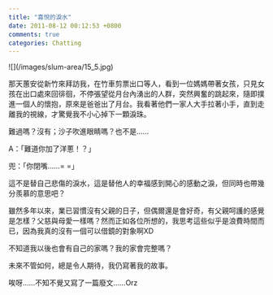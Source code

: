 ```yaml
---
title: "喜悅的淚水"
date: 2011-08-12 00:12:53 +0800
comments: true
categories: Chatting
---
```

<p>![](/images/slum-area/15_5.jpg)</p><p>那天蕙安從新竹來拜訪我，在竹車剪票出口等人，看到一位媽媽帶著女孩，只見女孩在出口處來回徘徊，不停張望從月台內湧出的人群，突然興奮的跳起來，隨即撲進一個人的懷抱，原來是爸爸出了月台。我看著他們一家人大手拉著小手，直到走離我的視線，才驚覺我不小心掉下一顆淚珠。</p><p>難過嗎？沒有；沙子吹進眼睛嗎？也不是&hellip;&hellip;</p><p>A：「難道你加了洋蔥！？」</p><p>兜：「你閉嘴&hellip;&hellip;= =」</p><p>這不是替自己悲傷的淚水，這是替他人的幸福感到開心的感動之淚，但同時也帶幾分羨慕的意思吧？</p><p>雖然多年以來，業已習慣沒有父親的日子，但偶爾還是會好奇，有父親呵護的感覺是怎樣？父慈與母愛一樣嗎？然而正如各位所想的，我思考這些似乎是浪費時間而已，因為我真的沒有一個可以借鏡的對象啊XD</p><p>不知道我以後也會有自己的家嗎？我的家會完整嗎？</p><p>未來不管如何，總是令人期待，我仍寫著我的故事。</p><p>唉呀&hellip;&hellip;不知不覺又寫了一篇廢文&hellip;&hellip;Orz</p>
